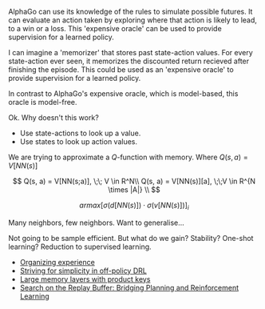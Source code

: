 AlphaGo can use its knowledge of the rules to simulate possible futures.
It can evaluate an action taken by exploring where that action is likely to lead, to a win or a loss. This 'expensive oracle' can be used to provide supervision for a learned policy.

I can imagine a 'memorizer' that stores past state-action values. For every state-action ever seen, it memorizes the discounted return recieved after finishing the episode. This could be used as an 'expensive oracle' to provide supervision for a learned policy.

In contrast to AlphaGo's expensive oracle, which is model-based, this oracle is model-free.


Ok. Why doesn't this work?

- Use state-actions to look up a value.
- Use states to look up action values.


We are trying to approximate a $Q$-function with memory. Where $Q(s, a) = V[NN(s)]$


$$
Q(s, a) = V[NN(s;a)], \;\; V \in R^N\\
Q(s, a) = V[NN(s)][a], \;\;V \in R^{N \times |A|} \\
$$


$$
armax {[\sigma (d[NN(s)]) \cdot \sigma (v[NN(s)])]}_{i}
$$


Many neighbors, few neighbors.
Want to generalise...


Not going to be sample efficient.
But what do we gain?
Stability?
One-shot learning?
Reduction to supervised learning.


- [Organizing experience](https://arxiv.org/abs/1806.04624)
- [Striving for simplicity in off-policy DRL](https://arxiv.org/abs/1907.04543)
- [Large memory layers with product keys](https://arxiv.org/abs/1907.05242)
- [Search on the Replay Buffer: Bridging Planning and Reinforcement Learning](https://arxiv.org/pdf/1906.05253.pdf)
